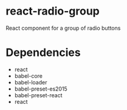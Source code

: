 # react-radio-group
React component for a group of radio buttons

<h1> Dependencies </h1>

<ul>
<li>react</li>
<li>babel-core</li>
<li>babel-loader</li>
<li>babel-preset-es2015</li>
<li>babel-preset-react</li>
<li>react</li>
</ul>
